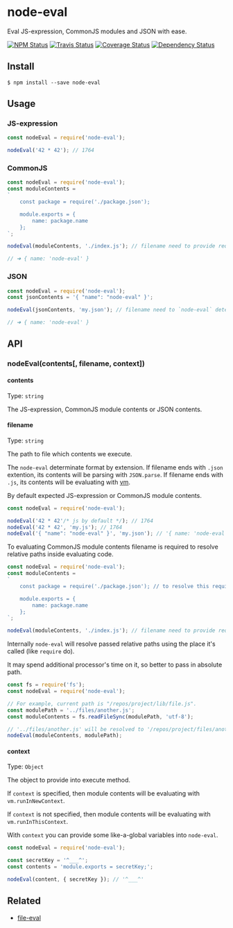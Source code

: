 # node-eval

Eval JS-expression, CommonJS modules and JSON with ease.

[![NPM Status][npm-img]][npm]
[![Travis Status][test-img]][travis]
[![Coverage Status][coveralls-img]][coveralls]
[![Dependency Status][david-img]][david]

[npm]:           http://www.npmjs.org/package/node-eval
[npm-img]:       https://img.shields.io/npm/v/node-eval.svg

[travis]:        https://travis-ci.org/node-eval/node-eval
[test-img]:      https://img.shields.io/travis/node-eval/node-eval/master.svg?label=tests

[coveralls]:     https://coveralls.io/r/node-eval/node-eval
[coveralls-img]: https://img.shields.io/coveralls/node-eval/node-eval/master.svg

[david]:         https://david-dm.org/node-eval/node-eval
[david-img]:     https://img.shields.io/david/node-eval/node-eval/master.svg

## Install

```
$ npm install --save node-eval
```

## Usage

### JS-expression

```js
const nodeEval = require('node-eval');

nodeEval('42 * 42'); // 1764
```

### CommonJS

```js
const nodeEval = require('node-eval');
const moduleContents =
`
    const package = require('./package.json');

    module.exports = {
        name: package.name
    };
`;

nodeEval(moduleContents, './index.js'); // filename need to provide required info to resolve relative paths inside evaluating code

// ➜ { name: 'node-eval' }
```

### JSON

```js
const nodeEval = require('node-eval');
const jsonContents = '{ "name": "node-eval" }';

nodeEval(jsonContents, 'my.json'); // filename need to `node-eval` determinate json format by extention

// ➜ { name: 'node-eval' }
```

## API

### nodeEval(contents[, filename, context])

#### contents

Type: `string`

The JS-expression, CommonJS module contents or JSON contents.

#### filename

Type: `string`

The path to file which contents we execute.

The `node-eval` determinate format by extension. If filename ends with `.json` extention, its contents will be parsing with `JSON.parse`. If filename ends with `.js`, its contents will be evaluating with [vm](https://nodejs.org/dist/latest/docs/api/vm.html).

By default expected JS-expression or CommonJS module contents.

```js
const nodeEval = require('node-eval');

nodeEval('42 * 42'/* js by default */); // 1764
nodeEval('42 * 42', 'my.js'); // 1764
nodeEval('{ "name": "node-eval" }', 'my.json'); // '{ name: 'node-eval' }'
```

To evaluating CommonJS module contents filename is required to resolve relative paths inside evaluating code.

```js
const nodeEval = require('node-eval');
const moduleContents =
`
    const package = require('./package.json'); // to resolve this require need to know the path of current module (./index.js)

    module.exports = {
        name: package.name
    };
`;

nodeEval(moduleContents, './index.js'); // filename need to provide required info to resolve relative paths inside evaluating code
```

Internally `node-eval` will resolve passed relative paths using the place it's called (like `require` do).

It may spend additional processor's time on it, so better to pass in absolute path.

```js
const fs = require('fs');
const nodeEval = require('node-eval');

// For example, current path is "/repos/project/lib/file.js".
const modulePath = '../files/another.js';
const moduleContents = fs.readFileSync(modulePath, 'utf-8');

// '../files/another.js' will be resolved to '/repos/project/files/another.js'
nodeEval(moduleContents, modulePath);
```

#### context

Type: `Object`

The object to provide into execute method.

If `context` is specified, then module contents will be evaluating with `vm.runInNewContext`.

If `context` is not specified, then module contents will be evaluating with `vm.runInThisContext`.

With `context` you can provide some like-a-global variables into `node-eval`.

```js
const nodeEval = require('node-eval');

const secretKey = '^___^';
const contents = 'module.exports = secretKey;';

nodeEval(content, { secretKey }); // '^___^'
```

## Related

* [file-eval](https://github.com/node-eval/file-eval)

